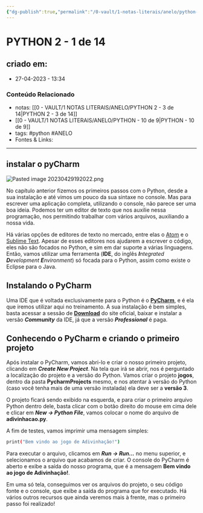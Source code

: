 ```yaml
---
{"dg-publish":true,"permalink":"/0-vault/1-notas-literais/anelo/python-2-1-de-14/","tags":["python","ANELO"],"dgHomeLink":true,"dgShowLocalGraph":true,"dgShowFileTree":true,"dgEnableSearch":true}
---
```


# PYTHON 2 - 1 de 14

## criado em: 
-  27-04-2023 - 13:34

### Conteúdo Relacionado
- notas: [[0 - VAULT/1 NOTAS LITERAIS/ANELO/PYTHON 2 - 3 de 14\|PYTHON 2 - 3 de 14]]
- [[0 - VAULT/1 NOTAS LITERAIS/ANELO/PYTHON - 10 de 9\|PYTHON - 10 de 9]]
- tags: #python #ANELO 
- Fontes & Links: 

---
## instalar o pyCharm

![Pasted image 20230429192022.png](/img/user/0%20-%20VAULT/1%20NOTAS%20LITERAIS/ANELO/Pasted%20image%2020230429192022.png)

No capítulo anterior fizemos os primeiros passos com o Python, desde a sua instalação e até vimos um pouco da sua sintaxe no console. Mas para escrever uma aplicação completa, utilizando o console, não parece ser uma boa ideia. Podemos ter um editor de texto que nos auxilie nessa programação, nos permitindo trabalhar com vários arquivos, auxiliando a nossa vida.

Há várias opções de editores de texto no mercado, entre elas o [Atom](https://atom.io/) e o [Sublime Text](https://www.sublimetext.com/). Apesar de esses editores nos ajudarem a escrever o código, eles não são focados no Python, e sim em dar suporte a várias linguagens. Então, vamos utilizar uma ferramenta (**IDE**, do inglês _**I**ntegrated **D**evelopment **E**nvironment_) só focada para o Python, assim como existe o Eclipse para o Java.

## Instalando o PyCharm

Uma IDE que é voltada exclusivamente para o Python é o [**PyCharm**](https://www.jetbrains.com/pycharm/), e é ela que iremos utilizar aqui no treinamento. A sua instalação é bem simples, basta acessar a sessão de [**Download**](https://www.jetbrains.com/pycharm/download/) do site oficial, baixar e instalar a versão **_Community_** da IDE, já que a versão **_Professional_** é paga.

## Conhecendo o PyCharm e criando o primeiro projeto

Após instalar o PyCharm, vamos abri-lo e criar o nosso primeiro projeto, clicando em **_Create New Project_**. Na tela que irá se abrir, nos é perguntado a localização do projeto e a versão do Python. Vamos criar o projeto **jogos**, dentro da pasta **PycharmProjects** mesmo, e nos atentar à versão do Python (caso você tenha mais de uma versão instalada) ela deve ser a **versão 3**.

O projeto ficará sendo exibido na esquerda, e para criar o primeiro arquivo Python dentro dele, basta clicar com o botão direito do mouse em cima dele e clicar em **_New -> Python File_**, vamos colocar o nome do arquivo de **adivinhacao.py**.

A fim de testes, vamos imprimir uma mensagem simples:

```bash
print("Bem vindo ao jogo de Adivinhação!")
```

Para executar o arquivo, clicamos em **_Run -> Run..._** no menu superior, e selecionamos o arquivo que acabamos de criar. O console do PyCharm é aberto e exibe a saída do nosso programa, que é a mensagem **Bem vindo ao jogo de Adivinhação!**.

Em uma só tela, conseguimos ver os arquivos do projeto, o seu código fonte e o console, que exibe a saída do programa que for executado. Há vários outros recursos que ainda veremos mais à frente, mas o primeiro passo foi realizado!